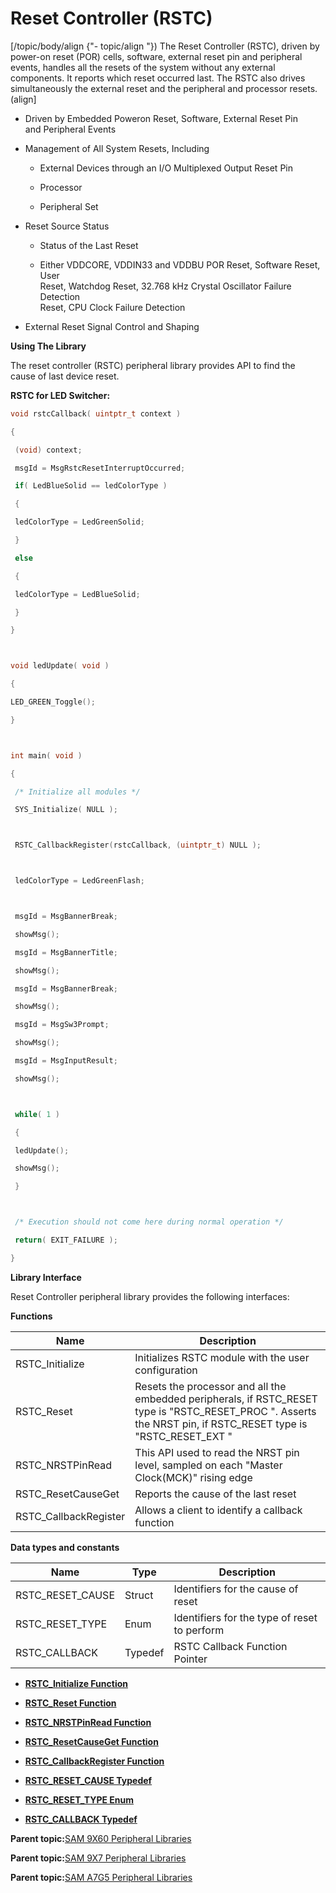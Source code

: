 # Reset Controller \(RSTC\)

\[/topic/body/align \{"- topic/align "\}\) The Reset Controller \(RSTC\), driven by power-on reset \(POR\) cells, software, external reset pin and peripheral events, handles all the resets of the system without any external components. It reports which reset occurred last. The RSTC also drives simultaneously the external reset and the peripheral and processor resets. \(align\]

-   Driven by Embedded Poweron Reset, Software, External Reset Pin<br />and Peripheral Events

-   Management of All System Resets, Including

    -   External Devices through an I/O Multiplexed Output Reset Pin

    -   Processor

    -   Peripheral Set

-   Reset Source Status

    -   Status of the Last Reset

    -   Either VDDCORE, VDDIN33 and VDDBU POR Reset, Software Reset, User<br />Reset, Watchdog Reset, 32.768 kHz Crystal Oscillator Failure Detection<br />Reset, CPU Clock Failure Detection

-   External Reset Signal Control and Shaping


**Using The Library**

The reset controller \(RSTC\) peripheral library provides API to find the<br />cause of last device reset.

**RSTC for LED Switcher:**

```c
void rstcCallback( uintptr_t context )

{

 (void) context;

 msgId = MsgRstcResetInterruptOccurred;

 if( LedBlueSolid == ledColorType )

 {

 ledColorType = LedGreenSolid;

 }

 else

 {

 ledColorType = LedBlueSolid;

 }

}



void ledUpdate( void )

{

LED_GREEN_Toggle();

}



int main( void )

{

 /* Initialize all modules */

 SYS_Initialize( NULL );



 RSTC_CallbackRegister(rstcCallback, (uintptr_t) NULL );



 ledColorType = LedGreenFlash;



 msgId = MsgBannerBreak;

 showMsg();

 msgId = MsgBannerTitle;

 showMsg();

 msgId = MsgBannerBreak;

 showMsg();

 msgId = MsgSw3Prompt;

 showMsg();

 msgId = MsgInputResult;

 showMsg();



 while( 1 )

 {

 ledUpdate();

 showMsg();

 }



 /* Execution should not come here during normal operation */

 return( EXIT_FAILURE );

}
```

**Library Interface**

Reset Controller peripheral library provides the following interfaces:

**Functions**

|Name|Description|
|----|-----------|
|RSTC\_Initialize|Initializes RSTC module with the user configuration|
|RSTC\_Reset|Resets the processor and all the embedded peripherals, if RSTC\_RESET type is "RSTC\_RESET\_PROC ". Asserts the NRST pin, if RSTC\_RESET type is "RSTC\_RESET\_EXT "|
|RSTC\_NRSTPinRead|This API used to read the NRST pin level, sampled on each "Master Clock\(MCK\)" rising edge|
|RSTC\_ResetCauseGet|Reports the cause of the last reset|
|RSTC\_CallbackRegister|Allows a client to identify a callback function|

**Data types and constants**

|Name|Type|Description|
|----|----|-----------|
|RSTC\_RESET\_CAUSE|Struct|Identifiers for the cause of reset|
|RSTC\_RESET\_TYPE|Enum|Identifiers for the type of reset to perform|
|RSTC\_CALLBACK|Typedef|RSTC Callback Function Pointer|

-   **[RSTC\_Initialize Function](GUID-9F9C37D1-8DF7-4E31-935E-C9A1DC991900.md)**  

-   **[RSTC\_Reset Function](GUID-9BEACE0E-9460-4576-8C3B-4640EDAF4DBC.md)**  

-   **[RSTC\_NRSTPinRead Function](GUID-0B5C7B32-504C-433A-8C33-A4976BEEF7F7.md)**  

-   **[RSTC\_ResetCauseGet Function](GUID-F9114EE2-02F3-4B3A-9AB7-567D398A3B22.md)**  

-   **[RSTC\_CallbackRegister Function](GUID-EBD5763B-8540-49A2-B995-CCADB3D402A9.md)**  

-   **[RSTC\_RESET\_CAUSE Typedef](GUID-ACBA10AD-C6BE-417C-A742-1D64D99C9F37.md)**  

-   **[RSTC\_RESET\_TYPE Enum](GUID-A2274586-57AF-4B9D-BC8F-6D9203492AAA.md)**  

-   **[RSTC\_CALLBACK Typedef](GUID-3AFE0DAE-A3B9-489C-BB13-E217E6874368.md)**  


**Parent topic:**[SAM 9X60 Peripheral Libraries](GUID-CCAAC7F0-6BA8-4630-91AE-69718D188CBF.md)

**Parent topic:**[SAM 9X7 Peripheral Libraries](GUID-FB6741AA-355E-483F-9727-37728953D583.md)

**Parent topic:**[SAM A7G5 Peripheral Libraries](GUID-7EEB1AC5-4BFF-4259-97AD-8CF7367D7973.md)

